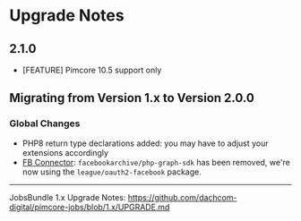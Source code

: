 # Upgrade Notes

## 2.1.0
- [FEATURE] Pimcore 10.5 support only

## Migrating from Version 1.x to Version 2.0.0

### Global Changes
- PHP8 return type declarations added: you may have to adjust your extensions accordingly
- [FB Connector](./docs/Connectors/02_FacebookJobs.md): `facebookarchive/php-graph-sdk` has been removed, we're now using the `league/oauth2-facebook` package.

***

JobsBundle 1.x Upgrade Notes: https://github.com/dachcom-digital/pimcore-jobs/blob/1.x/UPGRADE.md
